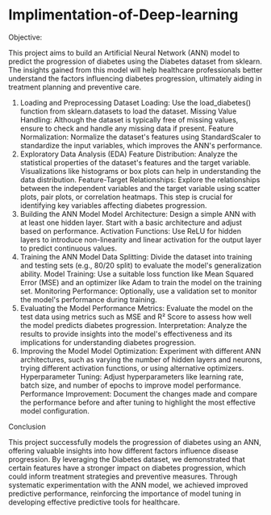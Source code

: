 # Implimentation-of-Deep-learning

Objective:

This project aims to build an Artificial Neural Network (ANN) model to predict the progression of diabetes using the Diabetes dataset from sklearn. The insights gained from this model will help healthcare professionals better understand the factors influencing diabetes progression, ultimately aiding in treatment planning and preventive care.

1. Loading and Preprocessing
Dataset Loading: Use the load_diabetes() function from sklearn.datasets to load the dataset.
Missing Value Handling: Although the dataset is typically free of missing values, ensure to check and handle any missing data if present.
Feature Normalization: Normalize the dataset's features using StandardScaler to standardize the input variables, which improves the ANN's performance.
2. Exploratory Data Analysis (EDA)
Feature Distribution: Analyze the statistical properties of the dataset's features and the target variable. Visualizations like histograms or box plots can help in understanding the data distribution.
Feature-Target Relationships: Explore the relationships between the independent variables and the target variable using scatter plots, pair plots, or correlation heatmaps. This step is crucial for identifying key variables affecting diabetes progression.
3. Building the ANN Model
Model Architecture: Design a simple ANN with at least one hidden layer. Start with a basic architecture and adjust based on performance.
Activation Functions: Use ReLU for hidden layers to introduce non-linearity and linear activation for the output layer to predict continuous values.
4. Training the ANN Model
Data Splitting: Divide the dataset into training and testing sets (e.g., 80/20 split) to evaluate the model's generalization ability.
Model Training: Use a suitable loss function like Mean Squared Error (MSE) and an optimizer like Adam to train the model on the training set.
Monitoring Performance: Optionally, use a validation set to monitor the model's performance during training.
5. Evaluating the Model
Performance Metrics: Evaluate the model on the test data using metrics such as MSE and R² Score to assess how well the model predicts diabetes progression.
Interpretation: Analyze the results to provide insights into the model's effectiveness and its implications for understanding diabetes progression.
6. Improving the Model
Model Optimization: Experiment with different ANN architectures, such as varying the number of hidden layers and neurons, trying different activation functions, or using alternative optimizers.
Hyperparameter Tuning: Adjust hyperparameters like learning rate, batch size, and number of epochs to improve model performance.
Performance Improvement: Document the changes made and compare the performance before and after tuning to highlight the most effective model configuration.

Conclusion

This project successfully models the progression of diabetes using an ANN, offering valuable insights into how different factors influence disease progression. By leveraging the Diabetes dataset, we demonstrated that certain features have a stronger impact on diabetes progression, which could inform treatment strategies and preventive measures. Through systematic experimentation with the ANN model, we achieved improved predictive performance, reinforcing the importance of model tuning in developing effective predictive tools for healthcare.
